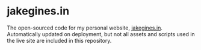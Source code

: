 # jakegines.in
The open-sourced code for my personal website, [jakegines.in](https://jakegines.in). Automatically updated on deployment, but not all assets and scripts used in the live site are included in this repository.

